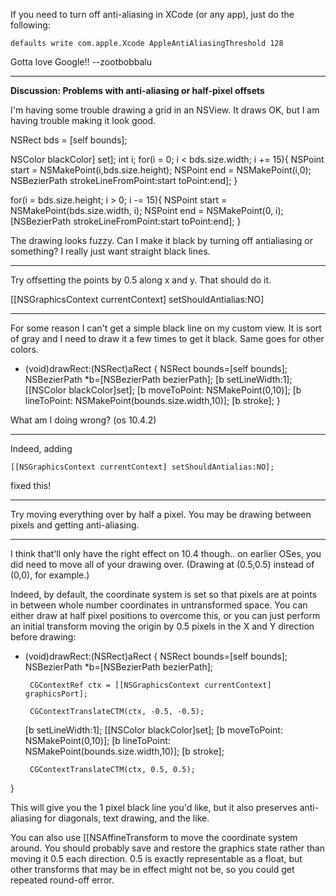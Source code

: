 If you need to turn off anti-aliasing in XCode (or any app), just do the following:

    defaults write com.apple.Xcode AppleAntiAliasingThreshold 128

Gotta love Google!! --zootbobbalu

----

**Discussion: Problems with anti-aliasing or half-pixel offsets**

I'm having some trouble drawing a grid in an NSView. It draws OK, but I am having trouble making it look good.

    
 NSRect bds = [self bounds];
     
 NSColor blackColor] set];
 int i;
 for(i = 0; i < bds.size.width; i += 15){
     NSPoint start = NSMakePoint(i,bds.size.height);
     NSPoint end = NSMakePoint(i,0);
     NSBezierPath strokeLineFromPoint:start toPoint:end];
 }
     
 for(i = bds.size.height; i > 0; i -= 15){
     NSPoint start = NSMakePoint(bds.size.width, i);
     NSPoint end = NSMakePoint(0, i);
     [NSBezierPath strokeLineFromPoint:start toPoint:end];
 }


The drawing looks fuzzy. Can I make it black by turning off antialiasing or something? I really just want straight black lines. 

----

Try offsetting the points by 0.5 along x and y. That should do it.

    
 [[NSGraphicsContext currentContext] setShouldAntialias:NO]


----

For some reason I can't get a simple black line on my custom view.
It is sort of gray and I need to draw it a few times to get it black.
Same goes for other colors.

     
 - (void)drawRect:(NSRect)aRect
 {
 	NSRect bounds=[self bounds];
 	NSBezierPath *b=[NSBezierPath bezierPath];
 	[b setLineWidth:1];
 	[[NSColor blackColor]set];
 	[b moveToPoint: NSMakePoint(0,10)];
 	[b lineToPoint: NSMakePoint(bounds.size.width,10)];
 	[b stroke];
 }


What am I doing wrong? (os 10.4.2)

----

Indeed, adding 

    [[NSGraphicsContext currentContext] setShouldAntialias:NO];

fixed this!

----

Try moving everything over by half a pixel.  You may be drawing between pixels and getting anti-aliasing.

----

I think that'll only have the right effect on 10.4 though.. on earlier OSes, you did need to move all of your drawing over.  (Drawing at (0.5,0.5) instead of (0,0), for example.)

Indeed, by default, the coordinate system is set so that pixels are at points in between whole number coordinates in untransformed space. You can either draw at half pixel positions to overcome this, or you can just perform an initial transform moving the origin by 0.5 pixels in the X and Y direction before drawing:

     
 - (void)drawRect:(NSRect)aRect
 {
 	NSRect bounds=[self bounds];
 	NSBezierPath *b=[NSBezierPath bezierPath];
 
        CGContextRef ctx = [[NSGraphicsContext currentContext] graphicsPort];
 
        CGContextTranslateCTM(ctx, -0.5, -0.5);
 
 	[b setLineWidth:1];
 	[[NSColor blackColor]set];
 	[b moveToPoint: NSMakePoint(0,10)];
 	[b lineToPoint: NSMakePoint(bounds.size.width,10)];
 	[b stroke];
 
        CGContextTranslateCTM(ctx, 0.5, 0.5);
 }


This will give you the 1 pixel black line you'd like, but it also preserves anti-aliasing for diagonals, text drawing, and the like.

You can also use [[NSAffineTransform to move the coordinate system around.  You should probably save and restore the graphics state rather than moving it 0.5 each direction.  0.5 is exactly representable as a float, but other transforms that may be in effect might not be, so you could get repeated round-off error.
